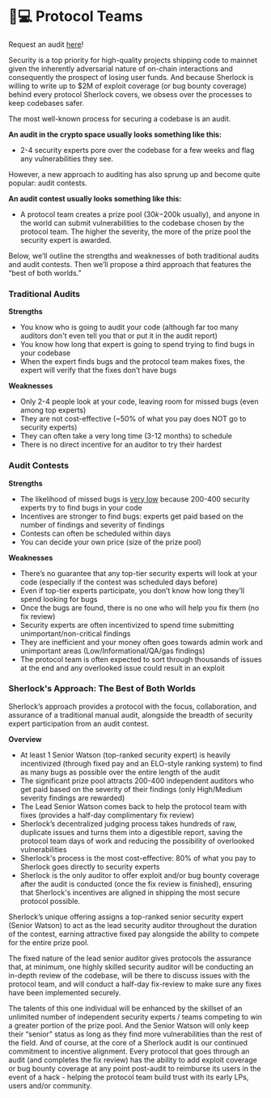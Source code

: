# 🧑💻 Protocol Teams

Request an audit [here](https://docs.google.com/forms/d/e/1FAIpQLSfqy21chyyzhAfbCxMQOlNTlYxegfvxZDhYsPkpI\_xD6AQiag/viewform)!

Security is a top priority for high-quality projects shipping code to mainnet given the inherently adversarial nature of on-chain interactions and consequently the prospect of losing user funds. And because Sherlock is willing to write up to $2M of exploit coverage (or bug bounty coverage) behind every protocol Sherlock covers, we obsess over the processes to keep codebases safer.

The most well-known process for securing a codebase is an audit.

**An audit in the crypto space usually looks something like this:**

* 2-4 security experts pore over the codebase for a few weeks and flag any vulnerabilities they see.

However, a new approach to auditing has also sprung up and become quite popular: audit contests.&#x20;

**An audit contest usually looks something like this:**

* A protocol team creates a prize pool ($30k-$200k usually), and anyone in the world can submit vulnerabilities to the codebase chosen by the protocol team. The higher the severity, the more of the prize pool the security expert is awarded.

Below, we’ll outline the strengths and weaknesses of both traditional audits and audit contests. Then we’ll propose a third approach that features the “best of both worlds.”

### Traditional Audits

**Strengths**

* You know who is going to audit your code (although far too many auditors don't even tell you that or put it in the audit report)
* You know how long that expert is going to spend trying to find bugs in your codebase
* When the expert finds bugs and the protocol team makes fixes, the expert will verify that the fixes don’t have bugs

**Weaknesses**

* Only 2-4 people look at your code, leaving room for missed bugs (even among top experts)
* They are not cost-effective (\~50% of what you pay does NOT go to security experts)
* They can often take a very long time (3-12 months) to schedule
* There is no direct incentive for an auditor to try their hardest

### Audit Contests

**Strengths**

* The likelihood of missed bugs is [very low](https://docs.google.com/spreadsheets/d/1RIJCK3\_9RHvtNPObsDRTAqkP9IbyutZMsqlKNnZCO00/edit#gid=0) because 200-400 security experts try to find bugs in your code
* Incentives are stronger to find bugs: experts get paid based on the number of findings and severity of findings
* Contests can often be scheduled within days
* You can decide your own price (size of the prize pool)

**Weaknesses**

* There’s no guarantee that any top-tier security experts will look at your code (especially if the contest was scheduled days before)
* Even if top-tier experts participate, you don’t know how long they’ll spend looking for bugs
* Once the bugs are found, there is no one who will help you fix them (no fix review)
* Security experts are often incentivized to spend time submitting unimportant/non-critical findings
* They are inefficient and your money often goes towards admin work and unimportant areas (Low/Informational/QA/gas findings)
* The protocol team is often expected to sort through thousands of issues at the end and any overlooked issue could result in an exploit

### Sherlock's Approach: The Best of Both Worlds

Sherlock’s approach provides a protocol with the focus, collaboration, and assurance of a traditional manual audit, alongside the breadth of security expert participation from an audit contest.&#x20;

**Overview**

* At least 1 Senior Watson (top-ranked security expert) is heavily incentivized (through fixed pay and an ELO-style ranking system) to find as many bugs as possible over the entire length of the audit
* The significant prize pool attracts 200-400 independent auditors who get paid based on the severity of their findings (only High/Medium severity findings are rewarded)
* The Lead Senior Watson comes back to help the protocol team with fixes (provides a half-day complimentary fix review)
* Sherlock’s decentralized judging process takes hundreds of raw, duplicate issues and turns them into a digestible report, saving the protocol team days of work and reducing the possibility of overlooked vulnerabilities
* Sherlock's process is the most cost-effective: 80% of what you pay to Sherlock goes directly to security experts
* Sherlock is the only auditor to offer exploit and/or bug bounty coverage after the audit is conducted (once the fix review is finished), ensuring that Sherlock's incentives are aligned in shipping the most secure protocol possible.&#x20;

Sherlock’s unique offering assigns a top-ranked senior security expert (Senior Watson) to act as the lead security auditor throughout the duration of the contest, earning attractive fixed pay alongside the ability to compete for the entire prize pool.

The fixed nature of the lead senior auditor gives protocols the assurance that, at minimum, one highly skilled security auditor will be conducting an in-depth review of the codebase, will be there to discuss issues with the protocol team, and will conduct a half-day fix-review to make sure any fixes have been implemented securely.

The talents of this one individual will be enhanced by the skillset of an unlimited number of independent security experts / teams competing to win a greater portion of the prize pool. And the Senior Watson will only keep their “senior” status as long as they find more vulnerabilities than the rest of the field. And of course, at the core of a Sherlock audit is our continued commitment to incentive alignment. Every protocol that goes through an audit (and completes the fix review) has the ability to add exploit coverage or bug bounty coverage at any point post-audit to reimburse its users in the event of a hack - helping the protocol team build trust with its early LPs, users and/or community.
